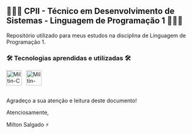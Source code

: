 ## 👨🏻‍💻 CPII - Técnico em Desenvolvimento de Sistemas - Linguagem de Programação 1 👨🏻‍💻

Repositório utilizado para meus estudos na disciplina de Linguagem de Programação 1.

### 🛠️ Tecnologias aprendidas e utilizadas 🛠️

<div class="technologies">
  <img align="center" alt="Miltin-C" height="40" width="40" src="https://cdn.jsdelivr.net/gh/devicons/devicon/icons/c/c-original.svg" />
  &nbsp;
  <img align="center" alt="Miltin-Cpp" height="40" width="40" src="https://cdn.jsdelivr.net/gh/devicons/devicon/icons/cplusplus/cplusplus-original.svg" />
</div>
<br>

Agradeço a sua atenção e leitura deste documento!

Atenciosamente,

Milton Salgado ⚡

